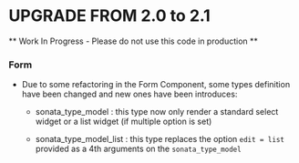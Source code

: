 UPGRADE FROM 2.0 to 2.1
=======================

** Work In Progress - Please do not use this code in production **

### Form

  * Due to some refactoring in the Form Component, some types definition have been changed
    and new ones have been introduces:

      * sonata_type_model : this type now only render a standard select widget or a list
        widget (if multiple option is set)

      * sonata_type_model_list : this type replaces the option ``edit = list`` provided as
        a 4th arguments on the ``sonata_type_model``

